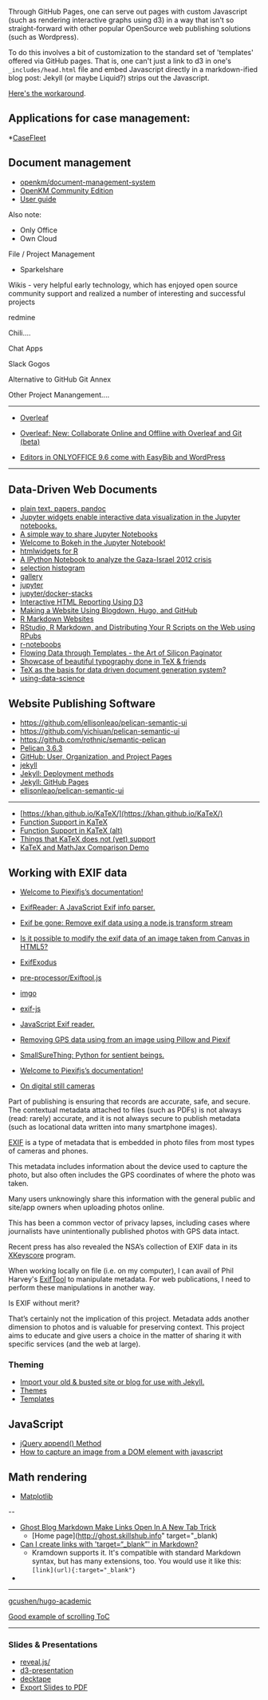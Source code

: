 
Through GitHub Pages, one can serve out pages with custom Javascript (such as rendering interactive graphs using d3) in a way that isn't so straight-forward with other popular OpenSource web publishing solutions (such as Wordpress).

To do this involves a bit of customization to the standard set of 'templates' offered via GitHub pages. That is, one can't just a link to d3 in one's `_includes/head.html` file and embed Javascript directly in a markdown-ified blog post: Jekyll (or maybe Liquid?) strips out the Javascript.

[Here's the workaround](http://blog.emmatosch.com/2016/03/09/using-custom-javascript-in-jekyll-blogs.html).



## Applications for case management:

*[CaseFleet](https://www.capterra.com/p/155618/CaseFleet/)


## Document management

* [openkm/document-management-system](https://github.com/openkm/document-management-system)
* [OpenKM Community Edition](https://www.openkm.com/en/open-source-document-management-system.html)
* [User guide](https://docs.openkm.com/kcenter/view/okm-6.3-com/user-guide.html)


Also note:

- Only Office
- Own Cloud

File / Project Management

- Sparkelshare

Wikis - very helpful early technology, which has enjoyed open source community support and realized a number of interesting and successful projects

redmine

Chili....

Chat Apps

Slack
Gogos

Alternative to GitHub
Git Annex

Other Project Manangement....


---

* [Overleaf](https://www.overleaf.com/benefits)
* [Overleaf: New: Collaborate Online and Offline with Overleaf and Git (beta)](https://www.overleaf.com/blog/195-new-collaborate-online-and-offline-with-overleaf-and-git-beta#.WtN1w4jwZPY)


* [Editors in ONLYOFFICE 9.6 come with EasyBib and WordPress](http://www.onlyoffice.com/blog/2018/03/editors-in-onlyoffice-9-6-come-with-easybib-and-wordpress/)

---

## Data-Driven Web Documents

* [plain text, papers, pandoc](https://kieranhealy.org/blog/archives/2014/01/23/plain-text/)
* [Jupyter widgets enable interactive data visualization in the Jupyter notebooks.](http://jupyter.org/widgets.html)
* [A simple way to share Jupyter Notebooks](https://nbviewer.jupyter.org/)
* [Welcome to Bokeh in the Jupyter Notebook!](https://nbviewer.jupyter.org/github/bokeh/bokeh-notebooks/blob/master/index.ipynb)
* [htmlwidgets for R ](http://www.htmlwidgets.org/)
* [A IPython Notebook to analyze the Gaza-Israel 2012 crisis](https://nbviewer.jupyter.org/gist/darribas/4121857)
* [selection histogram](https://demo.bokehplots.com/apps/selection_histogram)
* [gallery](https://bokeh.pydata.org/en/latest/docs/gallery.html)
* [jupyter](https://nbviewer.jupyter.org/)
* [jupyter/docker-stacks](https://github.com/jupyter/docker-stacks)
* [Interactive HTML Reporting Using D3](http://www.mwsug.org/proceedings/2014/DV/MWSUG-2014-DV09.pdf)
* [Making a Website Using Blogdown, Hugo, and GitHub ](https://proquestionasker.github.io/blog/Making_Site/)
* [R Markdown Websites](http://rmarkdown.rstudio.com/lesson-13.html)
* [RStudio, R Markdown, and Distributing Your R Scripts on the Web using RPubs](https://www.safaribooksonline.com/blog/2014/01/29/rstudio-r-markdown-r-scripts-rpubs/)
* [r-noteboobs](https://blog.rstudio.com/2016/10/05/r-notebooks/)
* [Flowing Data through Templates - the Art of Silicon Paginator](https://www.siliconpublishing.com/blog/2016/04/flowing-data-through-templates-the-art-of-silicon-paginator)
* [Showcase of beautiful typography done in TeX & friends](https://tex.stackexchange.com/questions/1319/showcase-of-beautiful-typography-done-in-tex-friends/50140#50140)
* [TeX as the basis for data driven document generation system?](https://tex.stackexchange.com/questions/65404/tex-as-the-basis-for-data-driven-document-generation-system)
* [using-data-science](https://content.pivotal.io/blog/using-data-science-to-make-sense-of-unstructured-texta)

## Website Publishing Software

* https://github.com/ellisonleao/pelican-semantic-ui
* https://github.com/yichiuan/pelican-semantic-ui
* https://github.com/rothnic/semantic-pelican
* [Pelican 3.6.3](http://docs.getpelican.com/en/3.6.3/tips.html)
* [GitHub: User, Organization, and Project Pages](https://help.github.com/articles/user-organization-and-project-pages/)
* [jekyll](https://github.com/jekyll/jekyll/tree/master/docs)
* [Jekyll: Deployment methods](https://jekyllrb.com/docs/deployment-methods/)
* [Jekyll: GitHub Pages](https://jekyllrb.com/docs/github-pages/)
* [ellisonleao/pelican-semantic-ui](https://github.com/ellisonleao/pelican-semantic-ui/tree/f558c70ea5562459da2c59e3be3261db417f3300)

---
* [https://khan.github.io/KaTeX/](https://khan.github.io/KaTeX/)
* [Function Support in KaTeX](https://github.com/Khan/KaTeX/wiki/Function-Support-in-KaTeX)
* [Function Support in KaTeX (alt)](https://khan.github.io/KaTeX/function-support.html)
* [Things that KaTeX does not (yet) support](https://github.com/Khan/KaTeX/wiki/Things-that-KaTeX-does-not-%28yet%29-support)
* [KaTeX and MathJax Comparison Demo](https://www.intmath.com/cg5/katex-mathjax-comparison.php)


## Working with EXIF data

* [Welcome to Piexifjs’s documentation!](http://piexifjs.readthedocs.io/en/latest/)
* [ExifReader: A JavaScript Exif info parser.](https://github.com/mattiasw/ExifReader)
* [Exif be gone: Remove exif data using a node.js transform stream](https://github.com/joshbuddy/exif-be-gone)
* [Is it possible to modify the exif data of an image taken from Canvas in HTML5?](https://stackoverflow.com/questions/33361443/is-it-possible-to-modify-the-exif-data-of-an-image-taken-from-canvas-in-html5/33362323)
* [ExifExodus](https://oxism.com/ExifExodus/)
* [pre-processor/Exiftool.js](http://docs.mokr.org/stream-multipart-upload/pre-processor_Exiftool.js.html)
* [imgo](https://github.com/imgo/imgo/wiki)
* [exif-js](https://github.com/exif-js/exif-js/blob/master/example/index.html)
* [JavaScript Exif reader.](http://fengyuanchen.github.io/exif/)
* [Removing GPS data using from an image using Pillow and Piexif](https://stackoverflow.com/questions/38483074/removing-gps-data-using-from-an-image-using-pillow-and-piexif?rq=1)
* [SmallSureThing: Python for sentient beings.](https://www.smallsurething.com/how-to-remove-exif-data-from-jpeg-images-in-python/)

* [Welcome to Piexifjs’s documentation!](http://piexifjs.readthedocs.io/en/latest/)
* [On digital still cameras](http://www.cipa.jp/std/documents/e/DC-008-2012_E.pdf)


Part of publishing is ensuring that records are accurate, safe, and secure.  The contextual metadata attached to files (such as PDFs) is not always (read: rarely) accurate, and it is not always secure to publish metadata (such as locational data written into many smartphone images).

[EXIF](http://en.wikipedia.org/wiki/Exchangeable_image_file_format) is a type of metadata that is embedded in photo files from most types of cameras and phones.

This metadata includes information about the device used to capture the photo, but also often includes the GPS coordinates of where the photo was taken.

Many users unknowingly share this information with the general public and site/app owners when uploading photos online.

This has been a common vector of privacy lapses, including cases where journalists have unintentionally published photos with GPS data intact.

Recent press has also revealed the NSA’s collection of EXIF data in its [XKeyscore](http://en.wikipedia.org/wiki/XKeyscore) program.


When working locally on file (i.e. on my computer), I can avail of Phil Harvey's [ExifTool](https://www.sno.phy.queensu.ca/~phil/exiftool/) to manipulate metadata.  For web publications, I need to perform these manipulations in another way.

Is EXIF without merit?

That’s certainly not the implication of this project. Metadata adds another dimension to photos and is valuable for preserving context. This project aims to educate and give users a choice in the matter of sharing it with specific services (and the web at large).

### Theming

* [Import your old & busted site or blog for use with Jekyll.](http://import.jekyllrb.com/)
* [Themes](https://jekyllrb.com/docs/themes/)
* [Templates](https://jekyllrb.com/docs/templates/)


## JavaScript

* [jQuery append() Method](https://www.w3schools.com/jquery/html_append.asp)
* [How to capture an image from a DOM element with javascript](https://ourcodeworld.com/articles/read/38/how-to-capture-an-image-from-a-dom-element-with-javascript)

## Math rendering

* [Matplotlib](https://matplotlib.org/gallery/index.html)


--

* [Ghost Blog Markdown Make Links Open In A New Tab Trick](http://ghost.skillshub.info/ghost-blog-markdown-make-links-open-in-a-new-tab-trick/)
    - [Home page](http://ghost.skillshub.info" target="_blank) 
* [Can I create links with 'target=“_blank”' in Markdown?](https://stackoverflow.com/questions/4425198/can-i-create-links-with-target-blank-in-markdown)
    - Kramdown supports it. It's compatible with standard Markdown syntax, but has many extensions, too. You would use it like this: `[link](url){:target="_blank"}`
* []()


---

[gcushen/hugo-academic](https://github.com/gcushen/hugo-academic/blob/99e0edf9bb63dbdea003a255cb7a3a2ff4f80e1b/layouts/partials/footer.html)


[Good example of scrolling ToC](https://advanced-js.github.io/syllabus/)


---

### Slides & Presentations

* [reveal.js/](https://github.com/hakimel/reveal.js/)
* [d3-presentation](https://github.com/toonketels/d3-presentation)
* [decktape](https://github.com/astefanutti/decktape)
* [Export Slides to PDF](https://github.com/yihui/xaringan/wiki/Export-Slides-to-PDF)
